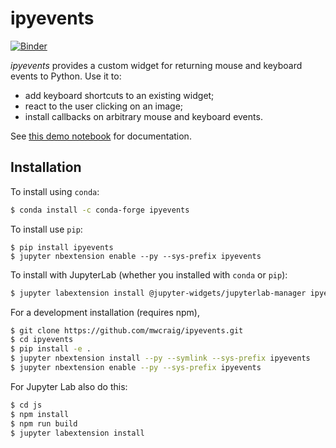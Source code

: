 ipyevents
=========
[![Binder](https://mybinder.org/badge_logo.svg)](https://mybinder.org/v2/gh/mwcraig/ipyevents/master?filepath=doc%2FWidget%20DOM%20Events.ipynb)

*ipyevents* provides a custom widget for returning mouse and keyboard events to
Python. Use it to:

 - add keyboard shortcuts to an existing widget;
 - react to the user clicking on an image;
 - install callbacks on arbitrary mouse and keyboard events.

See [this demo notebook](doc/Widget%20DOM%20Events.ipynb) for documentation.

Installation
------------

To install using `conda`:

```bash
$ conda install -c conda-forge ipyevents
```

To install use `pip`:

    $ pip install ipyevents
    $ jupyter nbextension enable --py --sys-prefix ipyevents

To install with JupyterLab (whether you installed with `conda` or `pip`):

```bash
$ jupyter labextension install @jupyter-widgets/jupyterlab-manager ipyevents
```

For a development installation (requires npm),

```bash
$ git clone https://github.com/mwcraig/ipyevents.git
$ cd ipyevents
$ pip install -e .
$ jupyter nbextension install --py --symlink --sys-prefix ipyevents
$ jupyter nbextension enable --py --sys-prefix ipyevents
```

For Jupyter Lab also do this:

```bash
$ cd js
$ npm install
$ npm run build
$ jupyter labextension install
```

